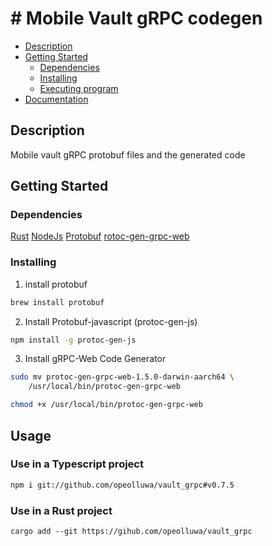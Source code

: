 # # Mobile Vault gRPC codegen

- [Description](#description)
- [Getting Started](#getting-started)
  - [Dependencies](#dependencies)
  - [Installing](#installing)
  - [Executing program](#executing-program)
- [Documentation](#documentation)

## Description

Mobile vault gRPC protobuf files and the generated code

## Getting Started

### Dependencies

[Rust](https://rust-lang.org) [NodeJs](https://nodejs.org)
[Protobuf](https://github.com/protocolbuffers/protobuf/releases)
[rotoc-gen-grpc-web](https://github.com/grpc/grpc-web?tab=readme-ov-file)

### Installing

1. install protobuf

```sh
brew install protobuf
```

2. Install Protobuf-javascript (protoc-gen-js)

```sh
npm install -g protoc-gen-js
```

3. Install gRPC-Web Code Generator

```sh
sudo mv protoc-gen-grpc-web-1.5.0-darwin-aarch64 \
    /usr/local/bin/protoc-gen-grpc-web

chmod +x /usr/local/bin/protoc-gen-grpc-web
```

## Usage

### Use in a Typescript project

```sh
npm i git://github.com/opeolluwa/vault_grpc#v0.7.5
```

### Use in a Rust project

```shell
cargo add --git https://gihub.com/opeolluwa/vault_grpc
```

